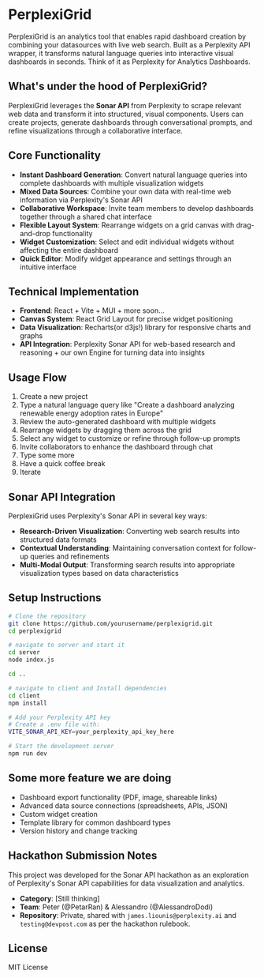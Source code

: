 # PerplexiGrid

PerplexiGrid is an analytics tool that enables rapid dashboard creation by combining your datasources with live web search. Built as a Perplexity API wrapper, it transforms natural language queries into interactive visual dashboards in seconds. Think of it as Perplexity for Analytics Dashboards.

## What's under the hood of PerplexiGrid?

PerplexiGrid leverages the **Sonar API** from Perplexity to scrape relevant web data and transform it into structured, visual components. Users can create projects, generate dashboards through conversational prompts, and refine visualizations through a collaborative interface.

## Core Functionality

- **Instant Dashboard Generation**: Convert natural language queries into complete dashboards with multiple visualization widgets
- **Mixed Data Sources**: Combine your own data with real-time web information via Perplexity's Sonar API
- **Collaborative Workspace**: Invite team members to develop dashboards together through a shared chat interface
- **Flexible Layout System**: Rearrange widgets on a grid canvas with drag-and-drop functionality
- **Widget Customization**: Select and edit individual widgets without affecting the entire dashboard
- **Quick Editor**: Modify widget appearance and settings through an intuitive interface

## Technical Implementation

- **Frontend**: React + Vite + MUI + more soon...
- **Canvas System**: React Grid Layout for precise widget positioning
- **Data Visualization**: Recharts(or d3js!) library for responsive charts and graphs
- **API Integration**: Perplexity Sonar API for web-based research and reasoning + our own Engine for turning data into insights

## Usage Flow

1. Create a new project
2. Type a natural language query like "Create a dashboard analyzing renewable energy adoption rates in Europe"
3. Review the auto-generated dashboard with multiple widgets
4. Rearrange widgets by dragging them across the grid
5. Select any widget to customize or refine through follow-up prompts
6. Invite collaborators to enhance the dashboard through chat
7. Type some more
8. Have a quick coffee break
9. Iterate

## Sonar API Integration

PerplexiGrid uses Perplexity's Sonar API in several key ways:

- **Research-Driven Visualization**: Converting web search results into structured data formats
- **Contextual Understanding**: Maintaining conversation context for follow-up queries and refinements
- **Multi-Modal Output**: Transforming search results into appropriate visualization types based on data characteristics

## Setup Instructions

```bash
# Clone the repository
git clone https://github.com/yourusername/perplexigrid.git
cd perplexigrid

# navigate to server and start it
cd server
node index.js

cd ..

# navigate to client and Install dependencies
cd client
npm install

# Add your Perplexity API key
# Create a .env file with:
VITE_SONAR_API_KEY=your_perplexity_api_key_here

# Start the development server
npm run dev
```

## Some more feature we are doing

- Dashboard export functionality (PDF, image, shareable links)
- Advanced data source connections (spreadsheets, APIs, JSON)
- Custom widget creation
- Template library for common dashboard types
- Version history and change tracking

## Hackathon Submission Notes

This project was developed for the Sonar API hackathon as an exploration of Perplexity's Sonar API capabilities for data visualization and analytics.

- **Category**: [Still thinking]
- **Team**: Peter (@PetarRan) & Alessandro (@AlessandroDodi)
- **Repository**: Private, shared with `james.liounis@perplexity.ai` and `testing@devpost.com` as per the hackathon rulebook.

## License

MIT License
